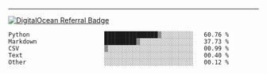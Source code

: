 ---
[![DigitalOcean Referral Badge](https://web-platforms.sfo2.digitaloceanspaces.com/WWW/Badge%203.svg)](https://www.digitalocean.com/?refcode=37fa54d82492&utm_campaign=Referral_Invite&utm_medium=Referral_Program&utm_source=badge)

<!--START_SECTION:waka-->

```text
Python                     ███████████████▒░░░░░░░░░   60.76 %
Markdown                   █████████▒░░░░░░░░░░░░░░░   37.73 %
CSV                        ▒░░░░░░░░░░░░░░░░░░░░░░░░   00.99 %
Text                       ░░░░░░░░░░░░░░░░░░░░░░░░░   00.40 %
Other                      ░░░░░░░░░░░░░░░░░░░░░░░░░   00.12 %
```

<!--END_SECTION:waka-->


[linkedin]: https://www.linkedin.com/in/mohamed-elh/


